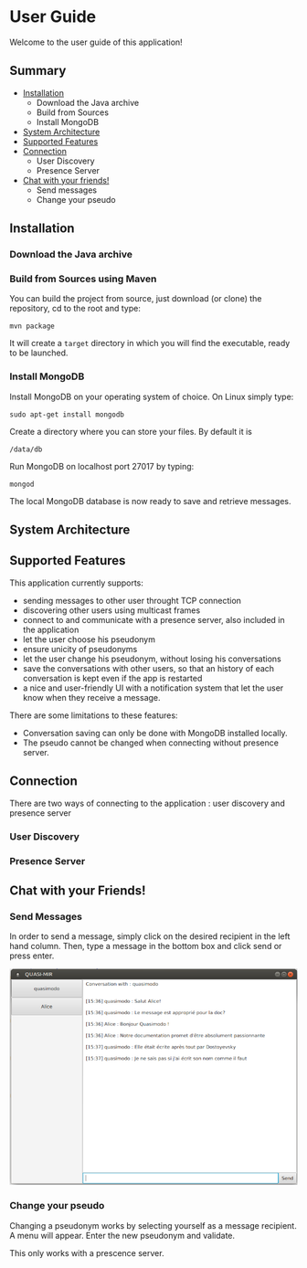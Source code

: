 # User Guide

Welcome to the user guide of this application!

## Summary

- [Installation](#installation)
	- Download the Java archive
	- Build from Sources
	- Install MongoDB
- [System Architecture](#system-architecture)
- [Supported Features](#supported-features)
- [Connection](#connection)
	- User Discovery
	- Presence Server
- [Chat with your friends!](#chat-with-your-friends!)
	- Send messages
	- Change your pseudo


## Installation

### Download the Java archive

### Build from Sources using Maven

You can build the project from source, just download (or clone) the repository, cd to the root and type:
```
mvn package
```
It will create a `target` directory in which you will find the executable, ready to be launched.

### Install MongoDB
Install MongoDB on your operating system of choice. On Linux simply type:
```
sudo apt-get install mongodb
```
Create a directory where you can store your files. By default it is 
```
/data/db
```
Run MongoDB on localhost port 27017 by typing:
```
mongod
```
The local MongoDB database is now ready to save and retrieve messages.

## System Architecture

## Supported Features

This application currently supports:
- sending messages to other user throught TCP connection
- discovering other users using multicast frames
- connect to and communicate with a presence server, also included in the application
- let the user choose his pseudonym
- ensure unicity of pseudonyms
- let the user change his pseudonym, without losing his conversations
- save the conversations with other users, so that an history of each conversation is kept even if the app is restarted
- a nice and user-friendly UI with a notification system that let the user know when they receive a message.

There are some limitations to these features:
- Conversation saving can only be done with MongoDB installed locally.
- The pseudo cannot be changed when connecting without presence server.

## Connection

There are two ways of connecting to the application : user discovery and presence server

### User Discovery

### Presence Server

## Chat with your Friends!

### Send Messages

In order to send a message, simply click on the desired recipient in the left hand column. Then, type a message in the bottom box and click send or press enter.

![Screen Capture](images/in-chat.png)

### Change your pseudo

Changing a pseudonym works by selecting yourself as a message recipient. A menu will appear. Enter the new pseudonym and validate. 

This only works with a prescence server. 
